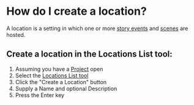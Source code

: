 # How do I create a location?

A location is a setting in which one or more [story events](/What%20is%.../a%20Story%20Event.md) and [scenes](/What%20is%.../a%20Scene.md) are hosted. 

## Create a location in the Locations List tool:

1. Assuming you have a [Project](/What%20is%.../a%20Project.md) open
2. Select the [Locations List tool](/What%20is%.../the%20Locations%20List%20Tool.md)
3. Click the "Create a Location" button
4. Supply a Name and optional Description
5. Press the Enter key




